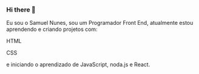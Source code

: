 ### Hi there 👋

Eu sou o Samuel Nunes, sou um Programador Front End, atualmente estou aprendendo e criando projetos com:

HTML

CSS

e iniciando o aprendizado de JavaScript, noda.js e React.



